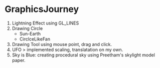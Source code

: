# GraphicsJourney

1. Lightning Effect using GL_LINES
2. Drawing Circle
    - Sun-Earth
    - CirclceLikeFan
4. Drawing Tool using mouse point, drag and click.
3. UFO > implemented scaling, translatation on my own.
4. Sky is Blue: creating procedural sky using Preetham's skylight model paper.

